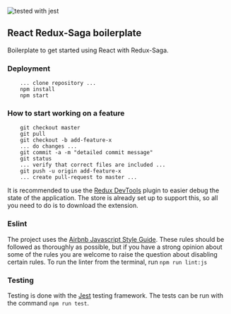 ![tested with jest](https://img.shields.io/badge/tested_with-jest-99424f.svg)

## React Redux-Saga boilerplate

Boilerplate to get started using React with Redux-Saga.

### Deployment
```
    ... clone repository ...
    npm install
    npm start
```

### How to start working on a feature
```
    git checkout master
    git pull
    git checkout -b add-feature-x
    ... do changes ...
    git commit -a -m "detailed commit message"
    git status
    ... verify that correct files are included ...
    git push -u origin add-feature-x
    ... create pull-request to master ...
```

It is recommended to use the [Redux DevTools](https://github.com/zalmoxisus/redux-devtools-extension) plugin
to easier debug the state of the application. The store is already set up to support this, so all you need to
do is to download the extension. 


### Eslint
The project uses the [Airbnb Javascript Style Guide](https://github.com/airbnb/javascript). These rules
should be followed as thoroughly as possible, but if you have a strong opinion about some of the rules
you are welcome to raise the question about disabling certain rules.
To run the linter from the terminal, run ``npm run lint:js`` 

### Testing
Testing is done with the [Jest](https://jestjs.io/) testing framework. The tests can be run with the command
`npm run test`.
